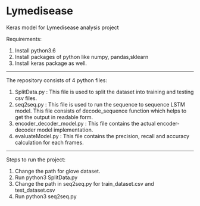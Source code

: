 # Lymedisease
Keras model for Lymedisease analysis project

Requirements:
1. Install python3.6
2. Install packages of python like numpy, pandas,sklearn
3. Install keras package as well.

**********************************************************************************************************************
The repository consists of 4 python files:
1. SplitData.py : This file is used to split the dataset into training and testing csv files.
2. seq2seq.py : This file is used to run the sequence to sequence LSTM model. This file consists of decode_sequence
                function which helps to get the output in readable form.
3. encoder_decoder_model.py : This file contains the actual encoder-decoder model implementation.
4. evaluateModel.py : This file contains the precision, recall and accuracy calculation for each frames.

**********************************************************************************************************************
Steps to run the project:
1. Change the path for glove dataset.
2. Run python3 SplitData.py
3. Change the path in seq2seq.py for train_dataset.csv and test_dataset.csv
4. Run python3 seq2seq.py

